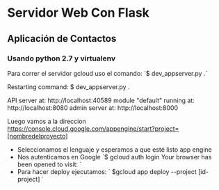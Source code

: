 # Servidor Web Con Flask      
## Aplicación de Contactos
### Usando python 2.7 y virtualenv

Para correr el servidor gcloud uso el comando:
´$ dev_appserver.py .´

Restarting command:
  $ dev_appserver.py .

API server at: http://localhost:40589
module "default" running at: http://localhost:8080
admin server at: http://localhost:8000

Luego vamos a la direccion https://console.cloud.google.com/appengine/start?project=[nombredelproyecto]

* Seleccionamos el lenguaje y esperamos a que esté listo app engine
* Nos autenticamos en Google
´$ gcloud auth login
Your browser has been opened to visit:
´
* Para hacer deploy ejecutamos:
´
$gcloud app deploy --project [id-project]
´